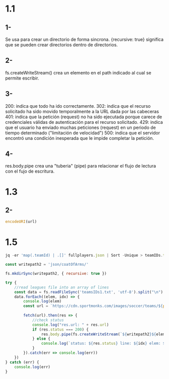 # 1.1

## 1-
Se usa para crear un directorio de forma sincrona.
{recursive: true} significa que se pueden crear directorios dentro de directorios.

## 2-
fs.createWriteStream() crea un elemento en el path indicado al cual se permite escribir.

## 3-
200: indica que todo ha ido correctamente.
302: indica que el recurso solicitado ha sido movido temporalmente a la URL dada por las cabeceras
401: indica que la petición (request) no ha sido ejecutada porque carece de credenciales válidas de autenticación para el recurso solicitado.
429: indica que el usuario ha enviado muchas peticiones (request) en un periodo de tiempo determinado ("limitación de velocidad")
500: indica que el servidor encontró una condición inesperada que le impide completar la petición.

## 4-
res.body.pipe crea una "tuberia" (pipe) para relacionar el flujo de lectura con el fujo de escritura.

# 1.3

## 2-
```js
encodeURI(url)
```

# 1.5
```js
jq -er 'map(.teamId) | .[]' fullplayers.json | Sort -Unique > teamIDs.txt
```
```js
const writepath2 = 'json/coatOfArms/'

fs.mkdirSync(writepath2, { recursive: true })

try {
    //read leagues file into an array of lines
    const data = fs.readFileSync('teamsIDs1.txt', 'utf-8').split("\n")
    data.forEach((elem, idx) => {
        console.log(elem)
        const url = `https://cdn.sportmonks.com/images/soccer/teams/${parseInt(elem)%32}/${elem}.png`
        
        fetch(url).then(res => {
            //check status
            console.log("res.url: " + res.url)
            if (res.status === 200) {
                res.body.pipe(fs.createWriteStream(`${writepath2}${elem}.png`))
            } else {
                console.log(`status: ${res.status} line: ${idx} elem: ${elem} not found`)
            }
        }).catch(err => console.log(err))
    })
} catch (err) {
    console.log(err)
}
```
